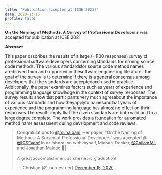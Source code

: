 ```yaml
---
title: "Publication accepted at ICSE 2021!"
date: 2020-12-15
profile: false
---
```


**On the Naming of Methods: A Survey of Professional Developers** was accepted for publication at ICSE 2021

<!--more-->
**Abstract**

This paper describes the results of a large (+1100 responses) survey of professional software developers concerning standards for naming source code methods. The various standardsfor source code method names arederived from and supported in thesoftware engineering literature. The goal of the survey is to determine if there is a general consensus among developers that the standards are acceptedand used in practice. Additionally, the paper examines factors such as years of experience and programming language knowledge in the context of survey responses. The survey results show that participants very much agreeabout the importance of various standards and how theyapplyto namesandthat years of experience and the programming language has almost no effect on their responses.The results imply that the given standards are both valid and to a large degree complete.  The work provides a foundation for automated method name assessment during development and code reviews.

<blockquote class="twitter-tweet"><p lang="en" dir="ltr">Congratulations to <a href="https://twitter.com/rsuhaibani?ref_src=twsrc%5Etfw">@rsuhaibani</a>! Her paper, &quot;On the Naming of Methods: A Survey of Professional Developers&quot; was accepted @ <a href="https://twitter.com/ICSEconf?ref_src=twsrc%5Etfw">@ICSEconf</a> in collaboration with myself, Michael Decker, <a href="https://twitter.com/CollardML?ref_src=twsrc%5Etfw">@CollardML</a> and Jonathan Maletic 🎊🎉<br><br>A great accomplishment as she nears graduation!</p>&mdash; Christian (@sourceslicer) <a href="https://twitter.com/sourceslicer/status/1338903775390691333?ref_src=twsrc%5Etfw">December 15, 2020</a></blockquote> <script async src="https://platform.twitter.com/widgets.js" charset="utf-8"></script>